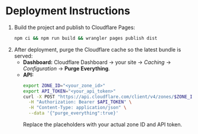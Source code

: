 # Deployment Instructions

1. Build the project and publish to Cloudflare Pages:
   ```bash
   npm ci && npm run build && wrangler pages publish dist
   ```
2. After deployment, purge the Cloudflare cache so the latest bundle is served:
   - **Dashboard:** Cloudflare Dashboard → your site → *Caching* → *Configuration* → **Purge Everything**.
   - **API:**
     ```bash
     export ZONE_ID="<your_zone_id>"
     export API_TOKEN="<your_api_token>"
     curl -X POST "https://api.cloudflare.com/client/v4/zones/$ZONE_ID/purge_cache" \
       -H "Authorization: Bearer $API_TOKEN" \
       -H "Content-Type: application/json" \
       --data '{"purge_everything":true}'
     ```
     Replace the placeholders with your actual zone ID and API token.
